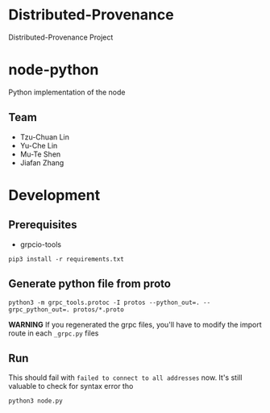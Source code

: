 # Distributed-Provenance
Distributed-Provenance Project

# node-python
Python implementation of the node

## Team
- Tzu-Chuan Lin
- Yu-Che Lin
- Mu-Te Shen
- Jiafan Zhang





# Development

## Prerequisites
- grpcio-tools
```shell script
pip3 install -r requirements.txt
```

## Generate python file from proto
```shell script
python3 -m grpc_tools.protoc -I protos --python_out=. --grpc_python_out=. protos/*.proto
```

**WARNING** If you regenerated the grpc files, you'll have to modify the import route in each `_grpc.py` files

## Run
This should fail with `failed to connect to all addresses` now. It's still valuable to check for syntax error tho
```shell script
python3 node.py
```
